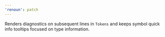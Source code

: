 ```yaml
---
'renoun': patch
---
```


Renders diagnostics on subsequent lines in `Tokens` and keeps symbol quick info tooltips focused on type information.
